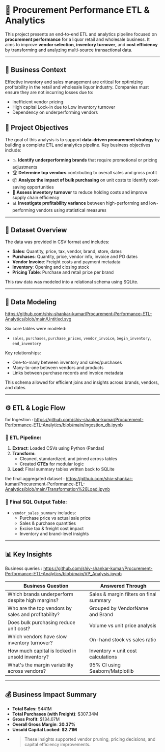 # 📘 Procurement Performance ETL & Analytics

This project presents an end-to-end ETL and analytics pipeline focused on **procurement performance** for a liquor retail and wholesale business. It aims to improve **vendor selection**, **inventory turnover**, and **cost efficiency** by transforming and analyzing multi-source transactional data.


---



## 🧠 Business Context

Effective inventory and sales management are critical for optimizing profitability in the retail and wholesale liquor industry. Companies must ensure they are not incurring losses due to:
- Inefficient vendor pricing
- High capital Lock-in due to Low inventory turnover
- Dependency on underperforming vendors
  

## 🎯 Project Objectives
The goal of this analysis is to support **data-driven procurement strategy** by building a complete ETL and analytics pipeline. Key business objectives include:


- 📉 **Identify underperforming brands** that require promotional or pricing adjustments  
- 🏆 **Determine top vendors** contributing to overall sales and gross profit  
- 📦 **Analyze the impact of bulk purchasing** on unit costs to identify cost-saving opportunities  
- 🔄 **Assess inventory turnover** to reduce holding costs and improve supply chain efficiency  
- 📊 **Investigate profitability variance** between high-performing and low-performing vendors using statistical measures
  

---



## 🧮 Dataset Overview

The data was provided in CSV format and includes:

- **Sales**: Quantity, price, tax, vendor, brand, store, dates  
- **Purchases**: Quantity, price, vendor info, invoice and PO dates  
- **Vendor Invoice**: Freight costs and payment metadata  
- **Inventory**: Opening and closing stock  
- **Pricing Table**: Purchase and retail price per brand

This raw data was modeled into a relational schema using SQLite.


---



## 🧱 Data Modeling
https://github.com/shiv-shankar-kumar/Procurement-Performance-ETL-Analytics/blob/main/Untitled.svg

Six core tables were modeled:
- `sales`, `purchases`, `purchase_prices`, `vendor_invoice`, `begin_inventory`, `end_inventory`

Key relationships:
- One-to-many between inventory and sales/purchases
- Many-to-one between vendors and products
- Links between purchase records and invoice metadata

This schema allowed for efficient joins and insights across brands, vendors, and dates.


---



## ⚙️ ETL & Logic Flow

for Ingestion : https://github.com/shiv-shankar-kumar/Procurement-Performance-ETL-Analytics/blob/main/ingestion_db.ipynb
### 🔄 ETL Pipeline:
1. **Extract**: Loaded CSVs using Python (Pandas)
2. **Transform**:
   - Cleaned, standardized, and joined across tables
   - Created **CTEs** for modular logic
3. **Load**: Final summary tables written back to SQLite

the final aggregated dataset : https://github.com/shiv-shankar-kumar/Procurement-Performance-ETL-Analytics/blob/main/Transformation%26Load.ipynb
### 📌 Final SQL Output Table:
- `vendor_sales_summary` includes:
  - Purchase price vs actual sale price
  - Sales & purchase quantities
  - Excise tax & freight cost impact
  - Inventory and brand-level insights


---



## 📊 Key Insights
Business queries : https://github.com/shiv-shankar-kumar/Procurement-Performance-ETL-Analytics/blob/main/VP_Analysis.ipynb

| Business Question | Answered Through |
|-------------------|------------------|
| Which brands underperform despite high margins? | Sales & margin filters on final summary |
| Who are the top vendors by sales and profitability? | Grouped by VendorName and Brand |
| Does bulk purchasing reduce unit cost? | Volume vs unit price analysis |
| Which vendors have slow inventory turnover? | On-hand stock vs sales ratio |
| How much capital is locked in unsold inventory? | Inventory × unit cost calculations |
| What's the margin variability across vendors? | 95% CI using Seaborn/Matplotlib |


---



## 💰 Business Impact Summary

- **Total Sales**: $441M  
- **Total Purchases (with Freight)**: $307.34M  
- **Gross Profit**: $134.07M  
- **Overall Gross Margin**: **30.37%**  
- **Unsold Capital Locked**: **$2.71M**  
- > These insights supported vendor pruning, pricing decisions, and capital efficiency improvements.



